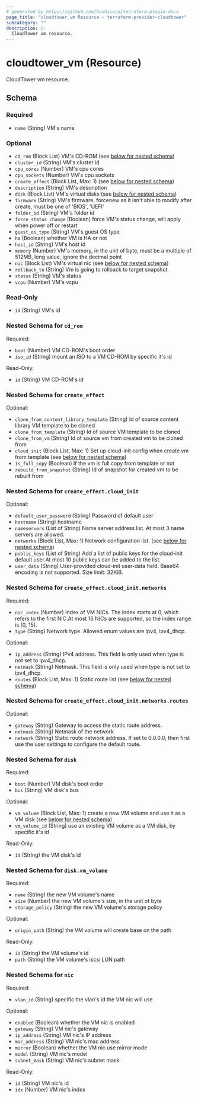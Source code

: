 ```yaml
---
# generated by https://github.com/hashicorp/terraform-plugin-docs
page_title: "cloudtower_vm Resource - terraform-provider-cloudtower"
subcategory: ""
description: |-
  CloudTower vm resource.
---
```


# cloudtower_vm (Resource)

CloudTower vm resource.



<!-- schema generated by tfplugindocs -->
## Schema

### Required

- `name` (String) VM's name

### Optional

- `cd_rom` (Block List) VM's CD-ROM (see [below for nested schema](#nestedblock--cd_rom))
- `cluster_id` (String) VM's cluster id
- `cpu_cores` (Number) VM's cpu cores
- `cpu_sockets` (Number) VM's cpu sockets
- `create_effect` (Block List, Max: 1) (see [below for nested schema](#nestedblock--create_effect))
- `description` (String) VM's description
- `disk` (Block List) VM's virtual disks (see [below for nested schema](#nestedblock--disk))
- `firmware` (String) VM's firmware, forcenew as it isn't able to modify after create, must be one of 'BIOS', 'UEFI'
- `folder_id` (String) VM's folder id
- `force_status_change` (Boolean) force VM's status change, will apply when power off or restart
- `guest_os_type` (String) VM's guest OS type
- `ha` (Boolean) whether VM is HA or not
- `host_id` (String) VM's host id
- `memory` (Number) VM's memory, in the unit of byte, must be a multiple of 512MB, long value, ignore the decimal point
- `nic` (Block List) VM's virtual nic (see [below for nested schema](#nestedblock--nic))
- `rollback_to` (String) Vm is going to rollback to target snapshot
- `status` (String) VM's status
- `vcpu` (Number) VM's vcpu

### Read-Only

- `id` (String) VM's id

<a id="nestedblock--cd_rom"></a>
### Nested Schema for `cd_rom`

Required:

- `boot` (Number) VM CD-ROM's boot order
- `iso_id` (String) mount an ISO to a VM CD-ROM by specific it's id

Read-Only:

- `id` (String) VM CD-ROM's id


<a id="nestedblock--create_effect"></a>
### Nested Schema for `create_effect`

Optional:

- `clone_from_content_library_template` (String) Id of source content library VM template to be cloned
- `clone_from_template` (String) Id of source VM template to be cloned
- `clone_from_vm` (String) Id of source vm from created vm to be cloned from
- `cloud_init` (Block List, Max: 1) Set up cloud-init config when create vm from template (see [below for nested schema](#nestedblock--create_effect--cloud_init))
- `is_full_copy` (Boolean) If the vm is full copy from template or not
- `rebuild_from_snapshot` (String) Id of snapshot for created vm to be rebuilt from

<a id="nestedblock--create_effect--cloud_init"></a>
### Nested Schema for `create_effect.cloud_init`

Optional:

- `default_user_password` (String) Password of default user
- `hostname` (String) hostname
- `nameservers` (List of String) Name server address list. At most 3 name servers are allowed.
- `networks` (Block List, Max: 1) Network configuration list. (see [below for nested schema](#nestedblock--create_effect--cloud_init--networks))
- `public_keys` (List of String) Add a list of public keys for the cloud-init default user.At most 10 public keys can be added to the list.
- `user_data` (String) User-provided cloud-init user-data field. Base64 encoding is not supported. Size limit: 32KiB.

<a id="nestedblock--create_effect--cloud_init--networks"></a>
### Nested Schema for `create_effect.cloud_init.networks`

Required:

- `nic_index` (Number) Index of VM NICs. The index starts at 0, which refers to the first NIC.At most 16 NICs are supported, so the index range is [0, 15].
- `type` (String) Network type. Allowed enum values are ipv4, ipv4_dhcp.

Optional:

- `ip_address` (String) IPv4 address. This field is only used when type is not set to ipv4_dhcp.
- `netmask` (String) Netmask. This field is only used when type is not set to ipv4_dhcp.
- `routes` (Block List, Max: 1) Static route list (see [below for nested schema](#nestedblock--create_effect--cloud_init--networks--routes))

<a id="nestedblock--create_effect--cloud_init--networks--routes"></a>
### Nested Schema for `create_effect.cloud_init.networks.routes`

Optional:

- `gateway` (String) Gateway to access the static route address.
- `netmask` (String) Netmask of the network
- `network` (String) Static route network address. If set to 0.0.0.0, then first use the user settings to configure the default route.





<a id="nestedblock--disk"></a>
### Nested Schema for `disk`

Required:

- `boot` (Number) VM disk's boot order
- `bus` (String) VM disk's bus

Optional:

- `vm_volume` (Block List, Max: 1) create a new VM volume and use it as a VM disk (see [below for nested schema](#nestedblock--disk--vm_volume))
- `vm_volume_id` (String) use an existing VM volume as a VM disk, by specific it's id

Read-Only:

- `id` (String) the VM disk's id

<a id="nestedblock--disk--vm_volume"></a>
### Nested Schema for `disk.vm_volume`

Required:

- `name` (String) the new VM volume's name
- `size` (Number) the new VM volume's size, in the unit of byte
- `storage_policy` (String) the new VM volume's storage policy

Optional:

- `origin_path` (String) the VM volume will create base on the path

Read-Only:

- `id` (String) the VM volume's id
- `path` (String) the VM volume's iscsi LUN path



<a id="nestedblock--nic"></a>
### Nested Schema for `nic`

Required:

- `vlan_id` (String) specific the vlan's id the VM nic will use

Optional:

- `enabled` (Boolean) whether the VM nic is enabled
- `gateway` (String) VM nic's gateway
- `ip_address` (String) VM nic's IP address
- `mac_address` (String) VM nic's mac address
- `mirror` (Boolean) whether the VM nic use mirror mode
- `model` (String) VM nic's model
- `subnet_mask` (String) VM nic's subnet mask

Read-Only:

- `id` (String) VM nic's id
- `idx` (Number) VM nic's index


